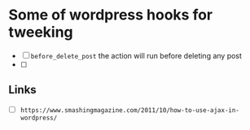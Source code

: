 # Some of wordpress hooks for tweeking
- [ ] `before_delete_post` the action will run before deleting any post
- [ ] 



## Links
- [ ] `https://www.smashingmagazine.com/2011/10/how-to-use-ajax-in-wordpress/`
